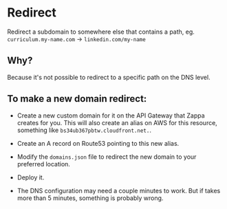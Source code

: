 # Redirect

Redirect a subdomain to somewhere else that contains a path,
eg. `curriculum.my-name.com` -> `linkedin.com/my-name`

## Why?

Because it's not possible to redirect to a specific path on the DNS level.

## To make a new domain redirect:

- Create a new custom domain for it on the API Gateway that Zappa creates for you. This will also create an alias on AWS for this resource, something like `bs34ub367pbtw.cloudfront.net.`.

- Create an A record on Route53 pointing to this new alias.

- Modify the `domains.json` file to redirect the new domain to your preferred location.

- Deploy it.

- The DNS configuration may need a couple minutes to work.
  But if takes more than 5 minutes, something is probably wrong.
